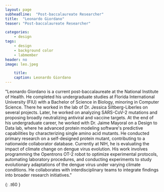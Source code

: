 ```yaml
---
layout: page
subheadline:  "Post-baccalaureate Researcher"
title:  "Leonardo Giordano"
teaser: "Post-baccalaureate Researcher"

categories:
    - design
tags:
    - design
    - background color
    - labmember
header: no
image: leo.jpeg

    title:
    caption: Leonardo Giordano
---
```

"Leonardo Giordano is a current post-baccalaureate at the National Institute of Health. He completed his undergraduate studies at Florida International University (FIU) with a Bachelor of Science in Biology, minoring in Computer Science. There he worked in the lab of Dr. Jessica Siltberg-Liberles on several projects. Later, he worked on analyzing SARS-CoV-2 mutations and proposing broadly neutralizing antiviral and vaccine targets. At the end of his undergraduate career, he worked with Dr. Jaime Mayoral on a Design to Data lab, where he advanced protein modeling software's predictive capabilities by characterizing single amino acid mutants. He conducted primary research on a self-designed protein mutant, contributing to a nationwide collaborator database.
Currently at NIH, he is evaluating the impact of climate change on dengue virus evolution. His work involves programming the Opentrons OT-2 robot to optimize experimental protocols, automating laboratory procedures, and conducting experiments to study evolutionary adaptations of the dengue virus under varying climate conditions. He collaborates with interdisciplinary teams to integrate findings into broader research initiatives."



{: .t60 }
